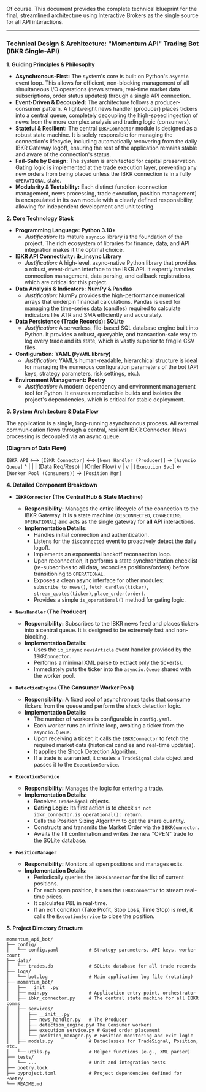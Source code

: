 Of course. This document provides the complete technical blueprint for the final, streamlined architecture using Interactive Brokers as the single source for all API interactions.

---

### **Technical Design & Architecture: "Momentum API" Trading Bot (IBKR Single-API)**

**1. Guiding Principles & Philosophy**

*   **Asynchronous-First:** The system's core is built on Python's `asyncio` event loop. This allows for efficient, non-blocking management of all simultaneous I/O operations (news stream, real-time market data subscriptions, order status updates) through a single API connection.
*   **Event-Driven & Decoupled:** The architecture follows a producer-consumer pattern. A lightweight news handler (producer) places tickers into a central queue, completely decoupling the high-speed ingestion of news from the more complex analysis and trading logic (consumers).
*   **Stateful & Resilient:** The central `IBKRConnector` module is designed as a robust state machine. It is solely responsible for managing the connection's lifecycle, including automatically recovering from the daily IBKR Gateway logoff, ensuring the rest of the application remains stable and aware of the connection's status.
*   **Fail-Safe by Design:** The system is architected for capital preservation. Gating logic is implemented at the trade execution layer, preventing any new orders from being placed unless the IBKR connection is in a fully `OPERATIONAL` state.
*   **Modularity & Testability:** Each distinct function (connection management, news processing, trade execution, position management) is encapsulated in its own module with a clearly defined responsibility, allowing for independent development and unit testing.

**2. Core Technology Stack**

*   **Programming Language:** **Python 3.10+**
    *   *Justification:* Its mature `asyncio` library is the foundation of the project. The rich ecosystem of libraries for finance, data, and API integration makes it the optimal choice.
*   **IBKR API Connectivity:** **ib_insync Library**
    *   *Justification:* A high-level, async-native Python library that provides a robust, event-driven interface to the IBKR API. It expertly handles connection management, data parsing, and callback registrations, which are critical for this project.
*   **Data Analysis & Indicators:** **NumPy & Pandas**
    *   *Justification:* NumPy provides the high-performance numerical arrays that underpin financial calculations. Pandas is used for managing the time-series data (candles) required to calculate indicators like ATR and SMA efficiently and accurately.
*   **Data Persistence (Trade Records):** **SQLite**
    *   *Justification:* A serverless, file-based SQL database engine built into Python. It provides a robust, queryable, and transaction-safe way to log every trade and its state, which is vastly superior to fragile CSV files.
*   **Configuration:** **YAML (`PyYAML` library)**
    *   *Justification:* YAML's human-readable, hierarchical structure is ideal for managing the numerous configuration parameters of the bot (API keys, strategy parameters, risk settings, etc.).
*   **Environment Management:** **Poetry**
    *   *Justification:* A modern dependency and environment management tool for Python. It ensures reproducible builds and isolates the project's dependencies, which is critical for stable deployment.

**3. System Architecture & Data Flow**

The application is a single, long-running asynchronous process. All external communication flows through a central, resilient IBKR Connector. News processing is decoupled via an async queue.

**(Diagram of Data Flow)**

`IBKR API` <--> `[IBKR Connector]` <--> `[News Handler (Producer)]` -> `[Asyncio Queue]`
    ^                   |                                              |
    | (Data Req/Resp)   | (Order Flow)                                 v
    |                   v                                              |
    `[Execution Svc]` <- `[Worker Pool (Consumers)]` -> `[Position Mgr]`

**4. Detailed Component Breakdown**

*   **`IBKRConnector` (The Central Hub & State Machine)**
    *   **Responsibility:** Manages the entire lifecycle of the connection to the IBKR Gateway. It is a state machine (`DISCONNECTED`, `CONNECTING`, `OPERATIONAL`) and acts as the single gateway for **all** API interactions.
    *   **Implementation Details:**
        *   Handles initial connection and authentication.
        *   Listens for the `disconnected` event to proactively detect the daily logoff.
        *   Implements an exponential backoff reconnection loop.
        *   Upon reconnection, it performs a state synchronization checklist (re-subscribes to all data, reconciles positions/orders) before transitioning to `OPERATIONAL`.
        *   Exposes a clean async interface for other modules: `subscribe_to_news()`, `fetch_candles(ticker)`, `stream_quotes(ticker)`, `place_order(order)`.
        *   Provides a simple `is_operational()` method for gating logic.

*   **`NewsHandler` (The Producer)**
    *   **Responsibility:** Subscribes to the IBKR news feed and places tickers into a central queue. It is designed to be extremely fast and non-blocking.
    *   **Implementation Details:**
        *   Uses the `ib_insync` `newsArticle` event handler provided by the `IBKRConnector`.
        *   Performs a minimal XML parse to extract only the ticker(s).
        *   Immediately puts the ticker into the `asyncio.Queue` shared with the worker pool.

*   **`DetectionEngine` (The Consumer Worker Pool)**
    *   **Responsibility:** A fixed pool of asynchronous tasks that consume tickers from the queue and perform the shock detection logic.
    *   **Implementation Details:**
        *   The number of workers is configurable in `config.yaml`.
        *   Each worker runs an infinite loop, awaiting a ticker from the `asyncio.Queue`.
        *   Upon receiving a ticker, it calls the `IBKRConnector` to fetch the required market data (historical candles and real-time updates).
        *   It applies the Shock Detection Algorithm.
        *   If a trade is warranted, it creates a `TradeSignal` data object and passes it to the `ExecutionService`.

*   **`ExecutionService`**
    *   **Responsibility:** Manages the logic for entering a trade.
    *   **Implementation Details:**
        *   Receives `TradeSignal` objects.
        *   **Gating Logic:** Its first action is to check `if not ibkr_connector.is_operational(): return`.
        *   Calls the Position Sizing Algorithm to get the share quantity.
        *   Constructs and transmits the Market Order via the `IBKRConnector`.
        *   Awaits the fill confirmation and writes the new "OPEN" trade to the SQLite database.

*   **`PositionManager`**
    *   **Responsibility:** Monitors all open positions and manages exits.
    *   **Implementation Details:**
        *   Periodically queries the `IBKRConnector` for the list of current positions.
        *   For each open position, it uses the `IBKRConnector` to stream real-time prices.
        *   It calculates P&L in real-time.
        *   If an exit condition (Take Profit, Stop Loss, Time Stop) is met, it calls the `ExecutionService` to close the position.

**5. Project Directory Structure**

```
momentum_api_bot/
├── config/
│   └── config.yaml           # Strategy parameters, API keys, worker count
├── data/
│   └── trades.db             # SQLite database for all trade records
├── logs/
│   └── bot.log               # Main application log file (rotating)
├── momentum_bot/
│   ├── __init__.py
│   ├── main.py               # Application entry point, orchestrator
│   ├── ibkr_connector.py     # The central state machine for all IBKR comms
│   ├── services/
│   │   ├── __init__.py
│   │   ├── news_handler.py   # The Producer
│   │   ├── detection_engine.py# The Consumer workers
│   │   ├── execution_service.py # Gated order placement
│   │   └── position_manager.py # Position monitoring and exit logic
│   ├── models.py             # Dataclasses for TradeSignal, Position, etc.
│   └── utils.py              # Helper functions (e.g., XML parser)
├── tests/
│   └── ...                   # Unit and integration tests
├── poetry.lock
├── pyproject.toml            # Project dependencies defined for Poetry
└── README.md
```
